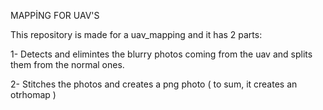 
  MAPPİNG FOR UAV'S

This repository is made for a uav_mapping and it has 2 parts:

1- Detects and elimintes the blurry photos coming from the uav and splits them from the normal ones.

2- Stitches the photos and creates a png photo ( to sum, it creates an otrhomap )

